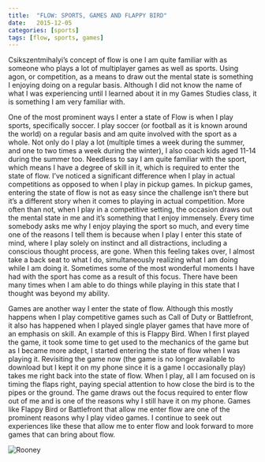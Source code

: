 ```yaml
---
title:  "FLOW: SPORTS, GAMES AND FLAPPY BIRD"
date:   2015-12-05
categories: [sports]
tags: [flow, sports, games]
---
```


Csikszentmihalyi’s concept of flow is one I am quite familiar with as someone who plays a lot of multiplayer games as well as sports. Using agon, or competition, as a means to draw out the mental state is something I enjoying doing on a regular basis. Although I did not know the name of what I was experiencing until I learned about it in my Games Studies class, it is something I am very familiar with.

One of the most prominent ways I enter a state of Flow is when I play sports, specifically soccer. I play soccer (or football as it is known around the world) on a regular basis and am quite involved with the sport as a whole. Not only do I play a lot (multiple times a week during the summer, and one to two times a week during the winter), I also coach kids aged 11-14 during the summer too. Needless to say I am quite familiar with the sport, which means I have a degree of skill in it, which is required to enter the state of flow. I’ve noticed a significant difference when I play in actual competitions as opposed to when I play in pickup games. In pickup games, entering the state of flow is not as easy since the challenge isn’t there but it’s a different story when it comes to playing in actual competition. More often than not, when I play in a competitive setting, the occasion draws out the mental state in me and it’s something that I enjoy immensely. Every time somebody asks me why I enjoy playing the sport so much, and every time one of the reasons I tell them is because when I play I enter this state of mind, where I play solely on instinct and all distractions, including a conscious thought process, are gone. When this feeling takes over, I almost take a back seat to what I do, simultaneously realizing what I am doing while I am doing it. Sometimes some of the most wonderful moments I have had with the sport has come as a result of this focus. There have been many times when I am able to do things while playing in this state that I thought was beyond my ability.

Games are another way I enter the state of flow. Although this mostly happens when I play competitive games such as Call of Duty or Battlefront, it also has happened when I played single player games that have more of an emphasis on skill. An example of this is Flappy Bird. When I first played the game, it took some time to get used to the mechanics of the game but as I became more adept, I started entering the state of flow when I was playing it. Revisiting the game now (the game is no longer available to download but I kept it on my phone since it is a game I occasionally play) takes me right back into the state of flow. When I play, all I am focused on is timing the flaps right, paying special attention to how close the bird is to the pipes or the ground. The game draws out the focus required to enter flow out of me and is one of the reasons why I still have it on my phone. Games like Flappy Bird or Battlefront that allow me enter flow are one of the prominent reasons why I play video games. I continue to seek out experiences like these that allow me to enter flow and look forward to more games that can bring about flow.

![Rooney](https://gamnwachdev.files.wordpress.com/2015/12/pa-10177687.jpg?w=1300&h=832&crop=1 "Wayne Rooney Bicycle Kick")

